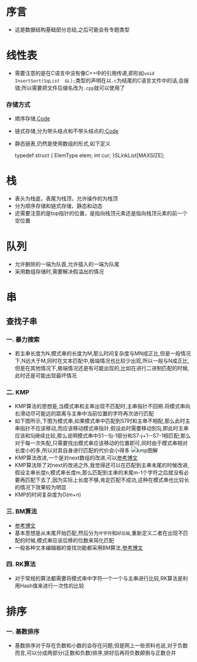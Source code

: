 # 序言
* 这是数据结构基础部分总结,之后可能会有专题类型

# 线性表
* 需要注意的是在C语言中没有像C++中的引用传递,即形如`void InsertSort(SqList  &L);`类型的声明在以`.c`为结尾的C语言文件中的话,会报错;所以需要把文件后缀名改为`.cpp`就可以使用了
### 存储方式
* 顺序存储,[Code](https://github.com/HusterYP/DataStructure/blob/master/List/List.cpp)
* 链式存储,分为带头结点和不带头结点的;[Code](https://github.com/HusterYP/DataStructure/blob/master/List/LinkList.cpp)
* 静态链表,仍然是使用数组的形式,如下定义

    typedef struct
    {
        ElemType elem;
        int cur;
    }SLinkList[MAXSIZE];

# 栈
* 表头为栈底，表尾为栈顶，允许操作的为栈顶
* 分为顺序存储和链式存储，静态和动态
* 还需要注意的是top指针的位置，是指向栈顶元素还是指向栈顶元素的前一个空位置

# 队列
* 允许删除的一端为队首,允许插入的一端为队尾
* 采用数组存储时,需要解决假溢出的情况

# 串
## 查找子串
### 一. 暴力搜索
* 若主串长度为N,模式串的长度为M,那么时间复杂度与MN成正比,但是一般情况下,N远大于M,同时在文本匹配中,极端情况也比较少出现,所以一般与N成正比,但是在其他情况下,极端情况还是有可能出现的,比如在进行二进制匹配的时候,此时还是可能出现最坏情况
### 二. KMP
* KMP算法的思想是,当模式串和主串出现不匹配时,主串指针不回朔.将模式串向右滑动尽可能远的距离与主串中当前位置的字符再次进行匹配
* 如下图所示,下图为模式串,如果模式串中匹配到S7时和主串不相配,那么此时主串指针不应该移动,而应该移动模式串指针,假设此时需要移动到Sj,即此时主串应该和Sj继续比较,那么说明模式串中S1--Sj-1部分和S7-j+1--S7-1相匹配;那么对于每一次失配,只需要找出模式串应该移动的位置即可,同时由于模式串相对长度小的多,所以对其自身进行匹配的代价会小得多
![kmp图解](./kmp.png)
* KMP算法改进,一个是对next数组的改进,可以[参考博文](https://blog.csdn.net/v_july_v/article/details/7041827)
* KMP算法除了对next的改进之外,我觉得还可以在匹配到主串末尾的时候改进,假设主串长度n,模式串长度m,那么匹配到主串的末尾m-1个字符之后就没有必要再匹配下去了,因为实际上长度不够,肯定匹配不成功,这种在模式串也比较长的情况下效果较为明显
* KMP的时间复杂度为O(m+n)
### 三. BM算法
* [参考博文](http://www.ruanyifeng.com/blog/2013/05/boyer-moore_string_search_algorithm.html)
* 基本思想是从末尾开始匹配,然后分为`坏字符`和`好后缀`,重新定义二者在出现不匹配的时候,模式串应该后移的位数来简化匹配
* 一般各种文本编辑器的查找功能都采用BM算法,[参考博文](http://www.stoimen.com/blog/2012/04/17/computer-algorithms-boyer-moore-string-search-and-matching/)
### 四. RK算法
* 对于常规的算法都需要将模式串中字符一个一个与主串进行比较,RK算法是利用Hash值来进行一次性的比较

# 排序
### 一. 基数排序
* 基数排序对于存在负数和小数的会存在问题;但是网上一些资料也说,对于负数而言,可以分成两部分(正数和负数)排序,排好后再将负数颠倒与正数合并
